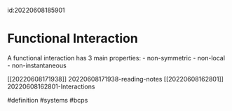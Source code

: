 id:20220608185901

# Functional Interaction
A functional interaction has 3 main properties:
    - non-symmetric
    - non-local
    - non-instantaneous

[[20220608171938]] 20220608171938-reading-notes
[[20220608162801]] 20220608162801-Interactions

#definition
#systems
#bcps